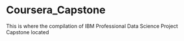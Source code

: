 # Coursera_Capstone
This is where the compilation of IBM Professional Data Science Project Capstone located
